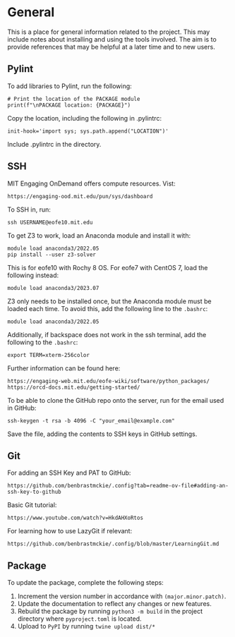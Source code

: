 # General

This is a place for general information related to the project.
This may include notes about installing and using the tools involved.
The aim is to provide references that may be helpful at a later time and to new users.

## Pylint

To add libraries to Pylint, run the following:
       

    # Print the location of the PACKAGE module
    print(f"\nPACKAGE location: {PACKAGE}")

Copy the location, including the following in .pylintrc:

    init-hook='import sys; sys.path.append("LOCATION")'

Include .pylintrc in the directory.

## SSH

MIT Engaging OnDemand offers compute resources. Vist:

    https://engaging-ood.mit.edu/pun/sys/dashboard

To SSH in, run:

    ssh USERNAME@eofe10.mit.edu

To get Z3 to work, load an Anaconda module and install it with:

    module load anaconda3/2022.05
    pip install --user z3-solver

This is for eofe10 with Rochy 8 OS. For eofe7 with CentOS 7, load the following instead:

    module load anaconda3/2023.07

Z3 only needs to be installed once, but the Anaconda module must be loaded each time.
To avoid this, add the following line to the `.bashrc`:

    module load anaconda3/2022.05

Additionally, if backspace does not work in the ssh terminal, add the following to the `.bashrc`:

    export TERM=xterm-256color      

Further information can be found here:

    https://engaging-web.mit.edu/eofe-wiki/software/python_packages/
    https://orcd-docs.mit.edu/getting-started/

To be able to clone the GitHub repo onto the server, run for the email used in GitHub:

    ssh-keygen -t rsa -b 4096 -C "your_email@example.com"

Save the file, adding the contents to SSH keys in GitHub settings.

## Git

For adding an SSH Key and PAT to GitHub:

    https://github.com/benbrastmckie/.config?tab=readme-ov-file#adding-an-ssh-key-to-github

Basic Git tutorial:

    https://www.youtube.com/watch?v=HkdAHXoRtos

For learning how to use LazyGit if relevant:

    https://github.com/benbrastmckie/.config/blob/master/LearningGit.md

## Package

To update the package, complete the following steps:

1. Increment the version number in accordance with `(major.minor.patch)`.
2. Update the documentation to reflect any changes or new features.
3. Rebuild the package by running `python3 -m build` in the project directory where `pyproject.toml` is located.
4. Upload to `PyPI` by running `twine upload dist/*`

